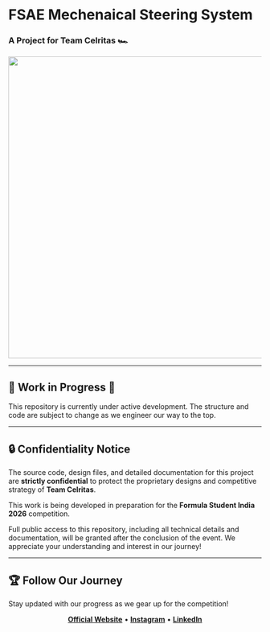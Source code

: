 # FSAE Mechenaical Steering System 
### A Project for Team Celritas 🏎️

<p align="center">
  <img src="https://user-images.githubusercontent.com/26426463/223730018-090995f3-529b-4654-9bdd-02755e114565.gif" width="600">
</p>

---

## 🚧 Work in Progress 🚧

This repository is currently under active development. The structure and code are subject to change as we engineer our way to the top.

---

## 🔒 Confidentiality Notice

The source code, design files, and detailed documentation for this project are **strictly confidential** to protect the proprietary designs and competitive strategy of **Team Celritas**.

This work is being developed in preparation for the **Formula Student India 2026** competition.

Full public access to this repository, including all technical details and documentation, will be granted after the conclusion of the event. We appreciate your understanding and interest in our journey!

---

## 🏆 Follow Our Journey

Stay updated with our progress as we gear up for the competition!

<p align="center">
  <a href=
"https://studio-kappa-steel.vercel.app/"><strong>Official Website</strong></a> •
  <a href="https://www.instagram.com/celeritas_automotive?igsh=ZXo5a3NtdHRkdzN0
"><strong>Instagram</strong></a> •
  <a href="https://www.linkedin.com/company/celeritas-automotive/
"><strong>LinkedIn</strong></a>
</p>
